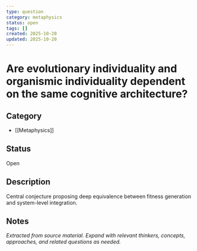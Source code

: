 ```yaml
---
type: question
category: metaphysics
status: open
tags: []
created: 2025-10-20
updated: 2025-10-20
---
```


# Are evolutionary individuality and organismic individuality dependent on the same cognitive architecture?

## Category

- [[Metaphysics]]

## Status

Open

## Description

Central conjecture proposing deep equivalence between fitness generation and system-level integration.

## Notes

*Extracted from source material. Expand with relevant thinkers, concepts, approaches, and related questions as needed.*
